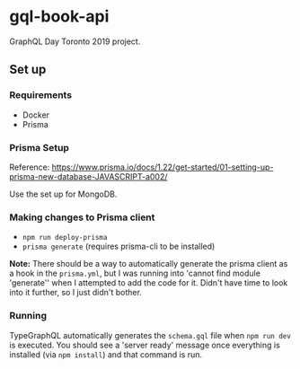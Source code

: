 # gql-book-api

GraphQL Day Toronto 2019 project.

## Set up

### Requirements
* Docker
* Prisma

### Prisma Setup
Reference: https://www.prisma.io/docs/1.22/get-started/01-setting-up-prisma-new-database-JAVASCRIPT-a002/

Use the set up for MongoDB.

### Making changes to Prisma client
* `npm run deploy-prisma`
* `prisma generate` (requires prisma-cli to be installed)

**Note:** There should be a way to automatically generate the prisma client as a hook in the `prisma.yml`, but I was running into 'cannot find module 'generate'' when I attempted to add the code for it. Didn't have time to look into it further, so I just didn't bother.

### Running
TypeGraphQL automatically generates the `schema.gql` file when `npm run dev` is executed. You should see a 'server ready' message once everything is installed (via `npm install`) and that command is run.
